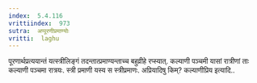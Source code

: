 ```yaml
---
index:  5.4.116
vrittiindex:  973
sutra:  अप्पूरणीप्रमाण्योः
vritti:  laghu 
---
```


पूरणार्थप्रत्ययान्तं यत्स्त्रीलिङ्गं तदन्तात्प्रमाण्यन्ताच्च बहुव्रीहे रप्स्यात्. कल्याणी पञ्चमी यासां रात्रीणां ताः कल्याणी पञ्चमा रात्रयः. स्त्री प्रमाणी यस्य स स्त्रीप्रमाणः. अप्रियादिषु किम्? कल्याणीप्रिय इत्यादि..

